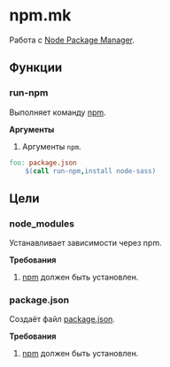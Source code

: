 # npm.mk

Работа с [Node Package Manager](https://npmjs.com/).

## Функции

### run-npm

Выполняет команду [npm](https://docs.npmjs.com/cli/npm).

**Аргументы**

1. Аргументы `npm`.

```makefile
foo: package.json
    $(call run-npm,install node-sass)
```

## Цели

### node_modules

Устанавливает зависимости через npm.

**Требования**

1. [npm](https://docs.npmjs.com/getting-started/what-is-npm) должен быть установлен.

### package.json

Создаёт файл [package.json](https://docs.npmjs.com/files/package.json). 

**Требования**

1. [npm](https://docs.npmjs.com/getting-started/what-is-npm) должен быть установлен.
